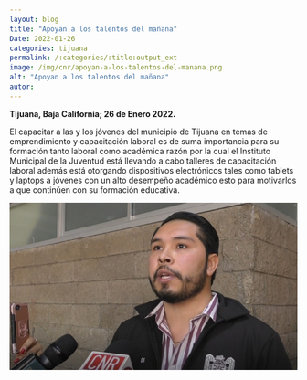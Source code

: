 ```yaml
---
layout: blog
title: "Apoyan a los talentos del mañana"
Date: 2022-01-26
categories: tijuana
permalink: /:categories/:title:output_ext
image: /img/cnr/apoyan-a-los-talentos-del-manana.png
alt: "Apoyan a los talentos del mañana"
autor:
---
```


**Tijuana, Baja California; 26 de Enero 2022.** 

El capacitar a las y los jóvenes del municipio de Tijuana en temas de emprendimiento y capacitación laboral es de suma importancia para su formación tanto laboral como académica razón por la cual el Instituto Municipal de la Juventud está llevando a cabo talleres de capacitación laboral además está otorgando dispositivos electrónicos tales como tablets y laptops a jóvenes con un alto desempeño académico esto para motivarlos a que continúen con su formación educativa.

<div id="carouselExampleSlidesOnly" class="carousel slide" data-ride="carousel">
  <div class="carousel-inner">
    <div class="carousel-item active">
       <img class="d-block w-100" src="/img/cnr/apoyan-a-los-talentos-del-manana.png" loading="lazy"  alt="Apoyan a los talentos del mañana">
    </div>
  </div>
</div>